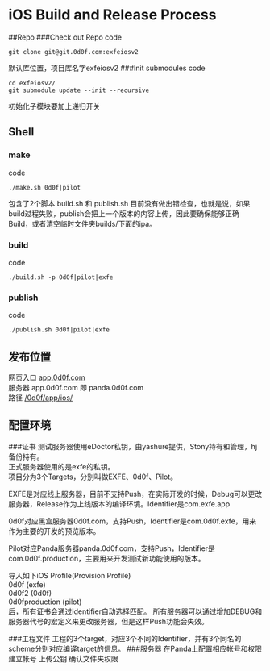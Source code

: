 # iOS Build and Release Process

##Repo
###Check out Repo
code

    git clone git@git.0d0f.com:exfeiosv2
    
默认库位置，项目库名字exfeiosv2
###Init submodules
code

    cd exfeiosv2/
    git submodule update --init --recursive
    
初始化子模块要加上递归开关
## Shell
### make
code
    
    ./make.sh 0d0f|pilot
    
包含了2个脚本
build.sh
和
publish.sh
目前没有做出错检查，也就是说，如果build过程失败，publish会把上一个版本的内容上传，因此要确保能够正确Build，或者清空临时文件夹builds/下面的ipa。

### build
code

    ./build.sh -p 0d0f|pilot|exfe
    
### publish
code

    ./publish.sh 0d0f|pilot|exfe
    
## 发布位置
网页入口 [app.0d0f.com](http://app.0d0f.com/)    
服务器 app.0d0f.com 即 panda.0d0f.com    
路径 [/0d0f/app/ios/](ssh://app.0d0f.com/0d0f/app/ios/)    

## 配置环境
###证书
测试服务器使用eDoctor私钥，由yashure提供，Stony持有和管理，hj备份持有。    
正式服务器使用的是exfe的私钥。    
项目分为3个Targets，分别叫做EXFE、0d0f、Pilot。

EXFE是对应线上服务器，目前不支持Push，在实际开发的时候，Debug可以更改服务器，Release作为上线版本的编译环境。Identifier是com.exfe.app

0d0f对应黑盒服务器0d0f.com，支持Push，Identifier是com.0d0f.exfe，用来作为主要的开发的预览版本。

Pilot对应Panda服务器panda.0d0f.com，支持Push，Identifier是com.0d0f.production，主要用来开发测试新功能使用的版本。

导入如下iOS Profile(Provision Profile)    
0d0f (exfe)    
0d0f2 (0d0f)    
0d0fproduction (pilot)    
后，所有证书会通过Identifier自动选择匹配。
所有服务器可以通过增加DEBUG和服务器代号的宏定义来更改服务器，但是这样Push功能会失效。


###工程文件
工程的3个target，对应3个不同的Identifier，并有3个同名的scheme分别对应编译target的信息。
###服务器
在Panda上配置相应帐号和权限
建立帐号
上传公钥
确认文件夹权限

